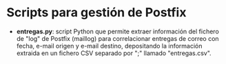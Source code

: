 # Scripts para gestión de Postfix

- **entregas.py**: script Python que permite extraer información del fichero de "log" de Postfix (maillog) para correlacionar entregas de correo con fecha, e-mail origen y e-mail destino, depositando la información extraida en un fichero CSV separado por ";" llamado "entregas.csv".